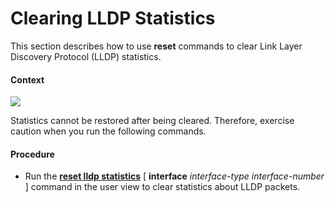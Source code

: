 Clearing LLDP Statistics
========================

This section describes how to use **reset** commands to clear Link Layer Discovery Protocol (LLDP) statistics.

#### Context

![](../../../../public_sys-resources/notice_3.0-en-us.png) 

Statistics cannot be restored after being cleared. Therefore, exercise caution when you run the following commands.



#### Procedure

* Run the [**reset lldp statistics**](cmdqueryname=reset+lldp+statistics) [ **interface** *interface-type* *interface-number* ] command in the user view to clear statistics about LLDP packets.